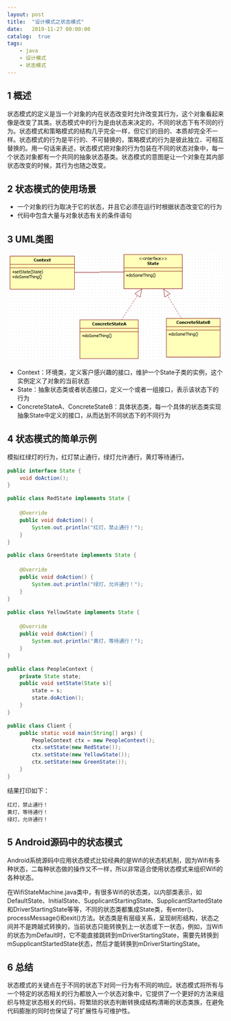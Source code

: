 ```yaml
---
layout: post
title:  "设计模式之状态模式"
date:   2019-11-27 00:00:00
catalog:  true
tags:
    - java
    - 设计模式
    - 状态模式
---
```




## 1 概述

状态模式的定义是当一个对象的内在状态改变时允许改变其行为，这个对象看起来像是改变了其类。状态模式中的行为是由状态来决定的，不同的状态下有不同的行为。状态模式和策略模式的结构几乎完全一样，但它们的目的、本质却完全不一样。状态模式的行为是平行的、不可替换的，策略模式的行为是彼此独立、可相互替换的。用一句话来表述，状态模式把对象的行为包装在不同的状态对象中，每一个状态对象都有一个共同的抽象状态基类。状态模式的意图是让一个对象在其内部状态改变的时候，其行为也随之改变。

## 2 状态模式的使用场景

-  一个对象的行为取决于它的状态，并且它必须在运行时根据状态改变它的行为
-  代码中包含大量与对象状态有关的条件语句

## 3 UML类图

![uml-state](/images/design-partten/uml-state.PNG)

- Context：环境类，定义客户感兴趣的接口，维护一个State子类的实例，这个实例定义了对象的当前状态
- State：抽象状态类或者状态接口，定义一个或者一组接口，表示该状态下的行为
- ConcreteStateA、ConcreteStateB：具体状态类，每一个具体的状态类实现抽象State中定义的接口，从而达到不同状态下的不同行为

## 4 状态模式的简单示例

模拟红绿灯的行为，红灯禁止通行，绿灯允许通行，黄灯等待通行。

```java
public interface State {
	void doAction();
}
```

```java
public class RedState implements State {

	@Override
	public void doAction() {
		System.out.println("红灯，禁止通行！");
	}
}
```

```java
public class GreenState implements State {

	@Override
	public void doAction() {
		System.out.println("绿灯，允许通行！");
	}
}
```

```java
public class YellowState implements State {

	@Override
	public void doAction() {
		System.out.println("黄灯，等待通行！");
	}
}
```

```java
public class PeopleContext {
	private State state;
	public void setState(State s){
		state = s;
		state.doAction();
	}
}
```

```java
public class Client {
	public static void main(String[] args) {
		PeopleContext ctx = new PeopleContext();
		ctx.setState(new RedState());
		ctx.setState(new YellowState());
        ctx.setState(new GreenState());
	}
}
```

结果打印如下：

```logcat
红灯，禁止通行！
黄灯，等待通行！
绿灯，允许通行！
```

## 5 Android源码中的状态模式

Android系统源码中应用状态模式比较经典的是Wifi的状态机机制，因为Wifi有多种状态，二每种状态做的操作又不一样，所以非常适合使用状态模式来组织Wifi的各种状态。

在WifiStateMachine.java类中，有很多Wifi的状态类，以内部类表示，如DefaultState、InitialState、SupplicantStartingState、SupplicantStartedState和DriverStartingState等等，不同的状态类都集成State类，有enter()、processMessage()和exit()方法。状态类是有层级关系，呈现树形结构，状态之间并不是跨越式转换的，当前状态只能转换到上一状态或下一状态，例如，当Wifi的状态为mDefault时，它不能直接跳转到mDriverStartingState，需要先转换到mSupplicantStartedState状态，然后才能转换到mDriverStartingState。

## 6 总结

状态模式的关键点在于不同的状态下对同一行为有不同的响应。状态模式将所有与一个特定的状态相关的行为都放入一个状态对象中，它提供了一个更好的方法来组织与特定状态相关的代码，将繁琐的状态判断转换成结构清晰的状态类族，在避免代码膨胀的同时也保证了可扩展性与可维护性。